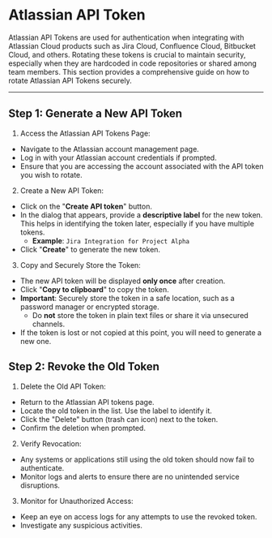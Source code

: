 # Atlassian API Token
Atlassian API Tokens are used for authentication when integrating with Atlassian Cloud products such as Jira Cloud, Confluence Cloud, Bitbucket Cloud, and others. Rotating these tokens is crucial to maintain security, especially when they are hardcoded in code repositories or shared among team members. This section provides a comprehensive guide on how to rotate Atlassian API Tokens securely.
___

## Step 1: Generate a New API Token

1. Access the Atlassian API Tokens Page:

* Navigate to the Atlassian account management page.
* Log in with your Atlassian account credentials if prompted.
* Ensure that you are accessing the account associated with the API token you wish to rotate.

2. Create a New API Token:

* Click on the "**Create API token**" button.
* In the dialog that appears, provide a **descriptive label** for the new token. This helps in identifying the token later, especially if you have multiple tokens.
   * **Example**: `Jira Integration for Project Alpha`
* Click "**Create**" to generate the new token.

3. Copy and Securely Store the Token:

* The new API token will be displayed **only once** after creation.
* Click "**Copy to clipboard**" to copy the token.
* **Important**: Securely store the token in a safe location, such as a password manager or encrypted storage.
   * Do **not** store the token in plain text files or share it via unsecured channels.
* If the token is lost or not copied at this point, you will need to generate a new one.


## Step 2: Revoke the Old Token

1. Delete the Old API Token:

* Return to the Atlassian API tokens page.
* Locate the old token in the list. Use the label to identify it.
* Click the "Delete" button (trash can icon) next to the token.
* Confirm the deletion when prompted.

2. Verify Revocation:

* Any systems or applications still using the old token should now fail to authenticate.
* Monitor logs and alerts to ensure there are no unintended service disruptions.

3. Monitor for Unauthorized Access:

* Keep an eye on access logs for any attempts to use the revoked token.
* Investigate any suspicious activities.

